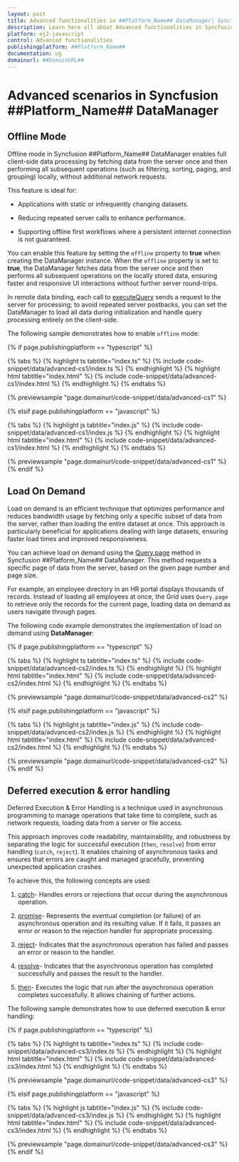```yaml
---
layout: post
title: Advanced functionalities in ##Platform_Name## DataManager| Syncfusion
description: Learn here all about Advanced functionalities in Syncfusion ##Platform_Name## DataManager of Syncfusion Essential JS 2 and more.
platform: ej2-javascript
control: Advanced functionalities
publishingplatform: ##Platform_Name##
documentation: ug
domainurl: ##DomainURL##
---
```


# Advanced scenarios in Syncfusion ##Platform_Name## DataManager

## Offline Mode

Offline mode in Syncfusion ##Platform_Name## DataManager enables full client-side data processing by fetching data from the server once and then performing all subsequent operations (such as filtering, sorting, paging, and grouping) locally, without additional network requests.

This feature is ideal for:

* Applications with static or infrequently changing datasets.

* Reducing repeated server calls to enhance performance.

* Supporting offline first workflows where a persistent internet connection is not guaranteed.

You can enable this feature by setting the `offline` property to **true** when creating the DataManager instance. When the `offline` property is set to **true**, the DataManager fetches data from the server once and then performs all subsequent operations on the locally stored data, ensuring faster and responsive UI interactions without further server round-trips.

In remote data binding, each call to [executeQuery](../api/data/dataManager/#executequery) sends a request to the server for processing; to avoid repeated server postbacks, you can set the DataManager to load all data during initialization and handle query processing entirely on the client-side. 

The following sample demonstrates how to enable `offline` mode:

{% if page.publishingplatform == "typescript" %}

{% tabs %}
{% highlight ts tabtitle="index.ts" %}
{% include code-snippet/data/advanced-cs1/index.ts %}
{% endhighlight %}
{% highlight html tabtitle="index.html" %}
{% include code-snippet/data/advanced-cs1/index.html %}
{% endhighlight %}
{% endtabs %}
        
{% previewsample "page.domainurl/code-snippet/data/advanced-cs1" %}

{% elsif page.publishingplatform == "javascript" %}

{% tabs %}
{% highlight js tabtitle="index.js" %}
{% include code-snippet/data/advanced-cs1/index.js %}
{% endhighlight %}
{% highlight html tabtitle="index.html" %}
{% include code-snippet/data/advanced-cs1/index.html %}
{% endhighlight %}
{% endtabs %}

{% previewsample "page.domainurl/code-snippet/data/advanced-cs1" %}
{% endif %}

## Load On Demand

Load on demand is an efficient technique that optimizes performance and reduces bandwidth usage by fetching only a specific subset of data from the server, rather than loading the entire dataset at once. This approach is particularly beneficial for applications dealing with large datasets, ensuring faster load times and improved responsiveness.

You can achieve load on demand using the [Query.page](../api/data/query/#page) method in Syncfusion ##Platform_Name## DataManager. This method requests a specific page of data from the server, based on the given page number and page size.

For example, an employee directory in an HR portal displays thousands of records. Instead of loading all employees at once, the Grid uses `Query.page` to retrieve only the records for the current page, loading data on demand as users navigate through pages.

The following code example demonstrates the implementation of load on demand using **DataManager**:

{% if page.publishingplatform == "typescript" %}

{% tabs %}
{% highlight ts tabtitle="index.ts" %}
{% include code-snippet/data/advanced-cs2/index.ts %}
{% endhighlight %}
{% highlight html tabtitle="index.html" %}
{% include code-snippet/data/advanced-cs2/index.html %}
{% endhighlight %}
{% endtabs %}
        
{% previewsample "page.domainurl/code-snippet/data/advanced-cs2" %}

{% elsif page.publishingplatform == "javascript" %}

{% tabs %}
{% highlight js tabtitle="index.js" %}
{% include code-snippet/data/advanced-cs2/index.js %}
{% endhighlight %}
{% highlight html tabtitle="index.html" %}
{% include code-snippet/data/advanced-cs2/index.html %}
{% endhighlight %}
{% endtabs %}

{% previewsample "page.domainurl/code-snippet/data/advanced-cs2" %}
{% endif %}

## Deferred execution & error handling

Deferred Execution & Error Handling is a technique used in asynchronous programming to manage operations that take time to complete, such as network requests, loading data from a server or file access. 

This approach improves code readability, maintainability, and robustness by separating the logic for successful execution (`then`, `resolve`) from error handling (`catch`, `reject`). It enables chaining of asynchronous tasks and ensures that errors are caught and managed gracefully, preventing unexpected application crashes.

To achieve this, the following concepts are used:

1. [catch](https://ej2.syncfusion.com/documentation/api/data/deferred/#catch)- Handles errors or rejections that occur during the asynchronous operation.

2. [promise](https://ej2.syncfusion.com/documentation/api/data/deferred/#promise)- Represents the eventual completion (or failure) of an asynchronous operation and its resulting value. If it fails, it passes an error or reason to the rejection handler for appropriate processing.

3. [reject](https://ej2.syncfusion.com/documentation/api/data/deferred/#reject)- Indicates that the asynchronous operation has failed and passes an error or reason to the handler.

4. [resolve](https://ej2.syncfusion.com/documentation/api/data/deferred/#resolve)- Indicates that the asynchronous operation has completed successfully and passes the result to the handler.

5. [then](https://ej2.syncfusion.com/documentation/api/data/deferred/#then)- Executes the logic that run after the asynchronous operation completes successfully. It allows chaining of further actions.

The following sample demonstrates how to use deferred execution & error handling:

{% if page.publishingplatform == "typescript" %}

{% tabs %}
{% highlight ts tabtitle="index.ts" %}
{% include code-snippet/data/advanced-cs3/index.ts %}
{% endhighlight %}
{% highlight html tabtitle="index.html" %}
{% include code-snippet/data/advanced-cs3/index.html %}
{% endhighlight %}
{% endtabs %}
        
{% previewsample "page.domainurl/code-snippet/data/advanced-cs3" %}

{% elsif page.publishingplatform == "javascript" %}

{% tabs %}
{% highlight js tabtitle="index.js" %}
{% include code-snippet/data/advanced-cs3/index.js %}
{% endhighlight %}
{% highlight html tabtitle="index.html" %}
{% include code-snippet/data/advanced-cs3/index.html %}
{% endhighlight %}
{% endtabs %}

{% previewsample "page.domainurl/code-snippet/data/advanced-cs3" %}
{% endif %}